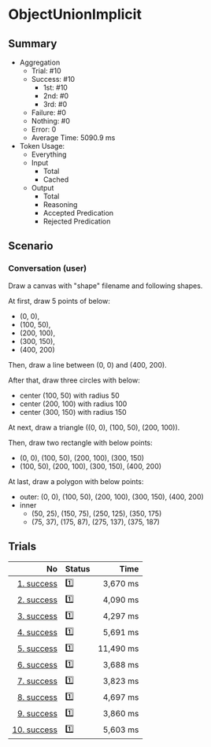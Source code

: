 # ObjectUnionImplicit
## Summary
  - Aggregation
    - Trial: #10
    - Success: #10
      - 1st: #10
      - 2nd: #0
      - 3rd: #0
    - Failure: #0
    - Nothing: #0
    - Error: 0
    - Average Time: 5090.9 ms
  - Token Usage:
    - Everything
    - Input
      - Total
      - Cached
    - Output
      - Total
      - Reasoning
      - Accepted Predication
      - Rejected Predication

## Scenario
### Conversation (user)
Draw a canvas with "shape" filename and following shapes.

At first, draw 5 points of below:

  - (0, 0),
  - (100, 50),
  - (200, 100),
  - (300, 150),
  - (400, 200)

Then, draw a line between (0, 0) and (400, 200).

After that, draw three circles with below:

  - center (100, 50) with radius 50
  - center (200, 100) with radius 100
  - center (300, 150) with radius 150

At next, draw a triangle ((0, 0), (100, 50), (200, 100)).

Then, draw two rectangle with below points:

  - (0, 0), (100, 50), (200, 100), (300, 150)
  - (100, 50), (200, 100), (300, 150), (400, 200)

At last, draw a polygon with below points:

  - outer: (0, 0), (100, 50), (200, 100), (300, 150), (400, 200)
  - inner
    - (50, 25), (150, 75), (250, 125), (350, 175)
    - (75, 37), (175, 87), (275, 137), (375, 187)

## Trials
No | Status | Time
---:|:-------|------:
[1. success](./trials/1.success.json) | 1️⃣ | 3,670 ms
[2. success](./trials/2.success.json) | 1️⃣ | 4,090 ms
[3. success](./trials/3.success.json) | 1️⃣ | 4,297 ms
[4. success](./trials/4.success.json) | 1️⃣ | 5,691 ms
[5. success](./trials/5.success.json) | 1️⃣ | 11,490 ms
[6. success](./trials/6.success.json) | 1️⃣ | 3,688 ms
[7. success](./trials/7.success.json) | 1️⃣ | 3,823 ms
[8. success](./trials/8.success.json) | 1️⃣ | 4,697 ms
[9. success](./trials/9.success.json) | 1️⃣ | 3,860 ms
[10. success](./trials/10.success.json) | 1️⃣ | 5,603 ms